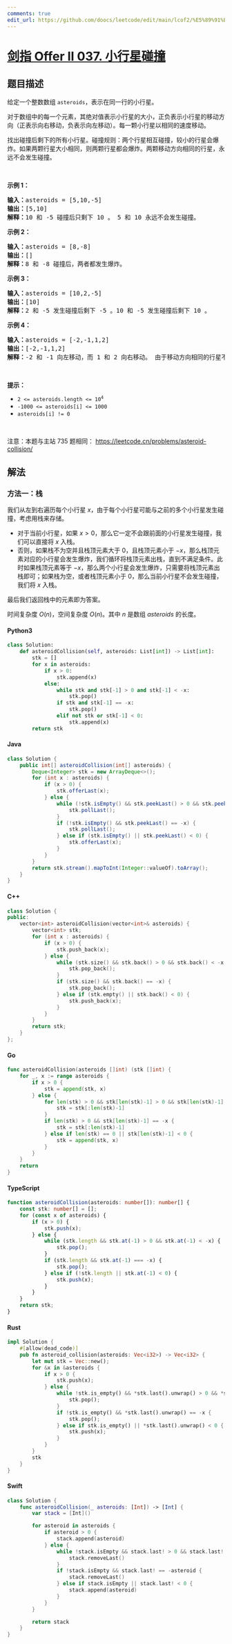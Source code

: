 ```yaml
---
comments: true
edit_url: https://github.com/doocs/leetcode/edit/main/lcof2/%E5%89%91%E6%8C%87%20Offer%20II%20037.%20%E5%B0%8F%E8%A1%8C%E6%98%9F%E7%A2%B0%E6%92%9E/README.md
---
```


<!-- problem:start -->

# [剑指 Offer II 037. 小行星碰撞](https://leetcode.cn/problems/XagZNi)

## 题目描述

<!-- description:start -->

<p>给定一个整数数组 <code>asteroids</code>，表示在同一行的小行星。</p>

<p>对于数组中的每一个元素，其绝对值表示小行星的大小，正负表示小行星的移动方向（正表示向右移动，负表示向左移动）。每一颗小行星以相同的速度移动。</p>

<p>找出碰撞后剩下的所有小行星。碰撞规则：两个行星相互碰撞，较小的行星会爆炸。如果两颗行星大小相同，则两颗行星都会爆炸。两颗移动方向相同的行星，永远不会发生碰撞。</p>

<p>&nbsp;</p>

<p><strong>示例 1：</strong></p>

<pre>
<strong>输入：</strong>asteroids = [5,10,-5]
<strong>输出：</strong>[5,10]
<b>解释：</b>10 和 -5 碰撞后只剩下 10 。 5 和 10 永远不会发生碰撞。</pre>

<p><strong>示例 2：</strong></p>

<pre>
<strong>输入：</strong>asteroids = [8,-8]
<strong>输出：</strong>[]
<b>解释：</b>8 和 -8 碰撞后，两者都发生爆炸。</pre>

<p><strong>示例 3：</strong></p>

<pre>
<strong>输入：</strong>asteroids = [10,2,-5]
<strong>输出：</strong>[10]
<b>解释：</b>2 和 -5 发生碰撞后剩下 -5 。10 和 -5 发生碰撞后剩下 10 。</pre>

<p><strong>示例 4：</strong></p>

<pre>
<strong>输入：</strong>asteroids = [-2,-1,1,2]
<strong>输出：</strong>[-2,-1,1,2]
<b>解释</b><strong>：</strong>-2 和 -1 向左移动，而 1 和 2 向右移动。 由于移动方向相同的行星不会发生碰撞，所以最终没有行星发生碰撞。 </pre>

<p>&nbsp;</p>

<p><strong>提示：</strong></p>

<ul>
	<li><code>2 &lt;= asteroids.length&nbsp;&lt;= 10<sup>4</sup></code></li>
	<li><code>-1000 &lt;= asteroids[i] &lt;= 1000</code></li>
	<li><code>asteroids[i] != 0</code></li>
</ul>

<p>&nbsp;</p>

<p><meta charset="UTF-8" />注意：本题与主站 735&nbsp;题相同：&nbsp;<a href="https://leetcode.cn/problems/asteroid-collision/">https://leetcode.cn/problems/asteroid-collision/</a></p>

<!-- description:end -->

## 解法

<!-- solution:start -->

### 方法一：栈

我们从左到右遍历每个小行星 $x$，由于每个小行星可能与之前的多个小行星发生碰撞，考虑用栈来存储。

-   对于当前小行星，如果 $x \gt 0$，那么它一定不会跟前面的小行星发生碰撞，我们可以直接将 $x$ 入栈。
-   否则，如果栈不为空并且栈顶元素大于 $0$，且栈顶元素小于 $-x$，那么栈顶元素对应的小行星会发生爆炸，我们循环将栈顶元素出栈，直到不满足条件。此时如果栈顶元素等于 $-x$，那么两个小行星会发生爆炸，只需要将栈顶元素出栈即可；如果栈为空，或者栈顶元素小于 $0$，那么当前小行星不会发生碰撞，我们将 $x$ 入栈。

最后我们返回栈中的元素即为答案。

时间复杂度 $O(n)$，空间复杂度 $O(n)$。其中 $n$ 是数组 $asteroids$ 的长度。

<!-- tabs:start -->

#### Python3

```python
class Solution:
    def asteroidCollision(self, asteroids: List[int]) -> List[int]:
        stk = []
        for x in asteroids:
            if x > 0:
                stk.append(x)
            else:
                while stk and stk[-1] > 0 and stk[-1] < -x:
                    stk.pop()
                if stk and stk[-1] == -x:
                    stk.pop()
                elif not stk or stk[-1] < 0:
                    stk.append(x)
        return stk
```

#### Java

```java
class Solution {
    public int[] asteroidCollision(int[] asteroids) {
        Deque<Integer> stk = new ArrayDeque<>();
        for (int x : asteroids) {
            if (x > 0) {
                stk.offerLast(x);
            } else {
                while (!stk.isEmpty() && stk.peekLast() > 0 && stk.peekLast() < -x) {
                    stk.pollLast();
                }
                if (!stk.isEmpty() && stk.peekLast() == -x) {
                    stk.pollLast();
                } else if (stk.isEmpty() || stk.peekLast() < 0) {
                    stk.offerLast(x);
                }
            }
        }
        return stk.stream().mapToInt(Integer::valueOf).toArray();
    }
}
```

#### C++

```cpp
class Solution {
public:
    vector<int> asteroidCollision(vector<int>& asteroids) {
        vector<int> stk;
        for (int x : asteroids) {
            if (x > 0) {
                stk.push_back(x);
            } else {
                while (stk.size() && stk.back() > 0 && stk.back() < -x) {
                    stk.pop_back();
                }
                if (stk.size() && stk.back() == -x) {
                    stk.pop_back();
                } else if (stk.empty() || stk.back() < 0) {
                    stk.push_back(x);
                }
            }
        }
        return stk;
    }
};
```

#### Go

```go
func asteroidCollision(asteroids []int) (stk []int) {
	for _, x := range asteroids {
		if x > 0 {
			stk = append(stk, x)
		} else {
			for len(stk) > 0 && stk[len(stk)-1] > 0 && stk[len(stk)-1] < -x {
				stk = stk[:len(stk)-1]
			}
			if len(stk) > 0 && stk[len(stk)-1] == -x {
				stk = stk[:len(stk)-1]
			} else if len(stk) == 0 || stk[len(stk)-1] < 0 {
				stk = append(stk, x)
			}
		}
	}
	return
}
```

#### TypeScript

```ts
function asteroidCollision(asteroids: number[]): number[] {
    const stk: number[] = [];
    for (const x of asteroids) {
        if (x > 0) {
            stk.push(x);
        } else {
            while (stk.length && stk.at(-1) > 0 && stk.at(-1) < -x) {
                stk.pop();
            }
            if (stk.length && stk.at(-1) === -x) {
                stk.pop();
            } else if (!stk.length || stk.at(-1) < 0) {
                stk.push(x);
            }
        }
    }
    return stk;
}
```

#### Rust

```rust
impl Solution {
    #[allow(dead_code)]
    pub fn asteroid_collision(asteroids: Vec<i32>) -> Vec<i32> {
        let mut stk = Vec::new();
        for &x in &asteroids {
            if x > 0 {
                stk.push(x);
            } else {
                while !stk.is_empty() && *stk.last().unwrap() > 0 && *stk.last().unwrap() < -x {
                    stk.pop();
                }
                if !stk.is_empty() && *stk.last().unwrap() == -x {
                    stk.pop();
                } else if stk.is_empty() || *stk.last().unwrap() < 0 {
                    stk.push(x);
                }
            }
        }
        stk
    }
}
```

#### Swift

```swift
class Solution {
    func asteroidCollision(_ asteroids: [Int]) -> [Int] {
        var stack = [Int]()

        for asteroid in asteroids {
            if asteroid > 0 {
                stack.append(asteroid)
            } else {
                while !stack.isEmpty && stack.last! > 0 && stack.last! < -asteroid {
                    stack.removeLast()
                }
                if !stack.isEmpty && stack.last! == -asteroid {
                    stack.removeLast()
                } else if stack.isEmpty || stack.last! < 0 {
                    stack.append(asteroid)
                }
            }
        }

        return stack
    }
}
```

<!-- tabs:end -->

<!-- solution:end -->

<!-- problem:end -->
